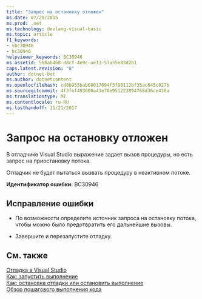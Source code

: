 ```yaml
---
title: "Запрос на остановку отложен"
ms.date: 07/20/2015
ms.prod: .net
ms.technology: devlang-visual-basic
ms.topic: article
f1_keywords:
- vbc30946
- bc30946
helpviewer_keywords: BC30946
ms.assetid: 560ab468-d8cf-4e9c-ae13-57a55e83d2b1
caps.latest.revision: "8"
author: dotnet-bot
ms.author: dotnetcontent
ms.openlocfilehash: cd8b955bab68017694f5f90112bf35ac645c827b
ms.sourcegitcommit: 4f3fef493080a43e70e951223894768d36ce430a
ms.translationtype: MT
ms.contentlocale: ru-RU
ms.lasthandoff: 11/21/2017
---
```

# <a name="stop-request-is-pending"></a>Запрос на остановку отложен
В отладчике Visual Studio выражение задает вызов процедуры, но есть запрос на приостановку потока.  
  
 Отладчик не будет пытаться вызвать процедуру в неактивном потоке.  
  
 **Идентификатор ошибки:** BC30946  
  
## <a name="to-correct-this-error"></a>Исправление ошибки  
  
-   По возможности определите источник запроса на остановку потока, чтобы можно было предотвратить его дальнейшие вызовы.  
  
-   Завершите и перезапустите отладку.  
  
## <a name="see-also"></a>См. также  
 [Отладка в Visual Studio](/visualstudio/debugger/debugging-in-visual-studio)  
 [Как: запустить выполнение](http://msdn.microsoft.com/en-us/b0fe0ce5-900e-421f-a4c6-aa44ddae453c)  
 [Как: остановка отладки или остановить выполнение](http://msdn.microsoft.com/en-us/03c68f95-aa96-481b-990e-467e065453a5)  
 [Обзор пошагового выполнения кода](http://msdn.microsoft.com/en-us/8791dac9-64d1-4bb9-b59e-8d59af1833f9)
